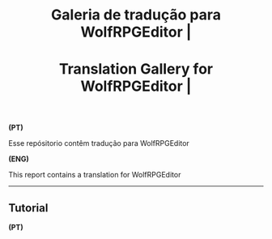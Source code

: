 <header>



# Galeria de tradução para WolfRPGEditor |
# Translation Gallery for WolfRPGEditor  | 


</header>


**(PT)**

Esse repósitorio contêm tradução para WolfRPGEditor


**(ENG)**

This report contains a translation for WolfRPGEditor

---

## Tutorial

**(PT)**
